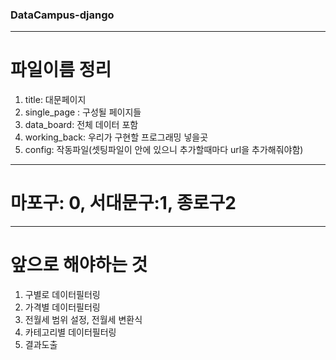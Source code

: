 ### DataCampus-django
---
# 파일이름 정리 

1. title: 대문페이지
2. single_page : 구성될 페이지들
3. data_board: 전체 데이터 포함
4. working_back: 우리가 구현할 프로그래밍 넣을곳
5. config: 작동파일(셋팅파일이 안에 있으니 추가할때마다 url을 추가해줘야함)

---
# 마포구: 0, 서대문구:1, 종로구2
---
# 앞으로 해야하는 것
1. 구별로 데이터필터링
2. 가격별 데이터필터링
3. 전월세 범위 설정, 전월세 변환식
4. 카테고리별 데이터필터링
5. 결과도출
